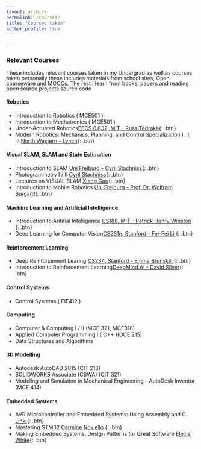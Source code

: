 ```yaml
---
layout: archive
permalink: /courses/
title: "Courses taken"
author_profile: true


---
```

<style>
p {
  line-height: 1;
}
</style>
### Relevant Courses 
These includes relevant courses taken in my Undergrad as well as courses taken personally
these includes materials from school sites, Open courseware and MOOCs. The rest i learn from books, 
papers and reading open source  projects source code


#### Robotics 
- Introduction to Robotics ( MCE501 )
- Introduction to Mechatronics ( MCE501 )
- Under-Actuated Robotics[EECS 6.832, MIT - Russ Tedrake](#https://underactuated.mit.edu){: .btn} 
- Modern Robotics: Mechanics, Planning, and Control Specialization I, II, III [North Western - Lynch](#https://www.coursera.org/specializations/modernroboticsKevin){: .btn} 

#### Visual SLAM, SLAM and State Estimation 
- Introduction to SLAM  [Uni Freiburg - Cyril Stachniss](#https://www.ipb.uni-bonn.de/teaching/){: .btn} 
 - Photogrammetry I / II [Cyril Stachniss](#https://www.ipb.uni-bonn.de/teaching/){: .btn} 
- Lectures on VISUAL SLAM   [Xiang Gao](#https://github.com/gaoxiang12/slambook-en){: .btn}  
- Introduction to Mobile Robotics  [Uni Freiburg - Prof. Dr. Wolfram Burgard](#http://ais.informatik.uni-freiburg.de/teaching/ss20/robotics/){: .btn}  

#### Machine Learning and Artificial Intelligence
- Introduction to Aritifial Intelligence [CS188, MIT  -  Patrick Henry Winston ](#https://ocw.mit.edu/courses/6-034-artificial-intelligence-fall-2010/){: .btn} 
- Deep Learning for Computer Vision[CS231n, Stanford -  Fei-Fei Li ](#http://cs231n.stanford.ed ){: .btn} 



#### Reinforcement Learning
- Deep Reinforcement Learing [CS234, Stanford - Emma Brunskill ](#https://web.stanford.edu/class/cs234/){: .btn} 
- Introduction to Reinforcement Learning[DeepMind.AI - David Silver](#https://www.youtube.com/watch?v=2pWv7GOvuf0&list=PLzuuYNsE1EZAXYR4FJ75jcJseBmo4KQ9){: .btn}

#### Control Systems
- Control Systems ( EIE412 )


#### Computing
- Computer & Computing I / II (MCE 321, MCE318)
- Applied Computer Programming I ( C\+\+ )(GCE 215)
- Data Structures and Algorithms


#### 3D Modelling
- Autodesk AutoCAD 2015 (CIT 213)
- SOLIDWORKS Associate (CSWA) (CIT 321)
- Modeling and Simulation in Mechanical Engineering - AutoDesk Inventor (MCE 414)


#### Embedded Systems

- AVR Microcontroller and Embedded Systems: Using Assembly and C [ Link ](#https://www.amazon.com/AVR-Microcontroller-Embedded-Systems-Electronics/dp/0138003319){: .btn}   
- Mastering STM32 [ Carmine Noviello ](#https://www.carminenoviello.com/mastering-stm32/){: .btn}
- Making Embedded Systems: Design Patterns for Great Software [Elecia White](#https://www.amazon.com/Making-Embedded-Systems-Patterns-Software/dp/1449302149/ref=sr_1_1?crid=1YK8Q5VWIMQ2R&keywords=elicia+white&qid=1687164300&s=books&sprefix=elicia+whit%2Cstripbooks-intl-ship%2C288&sr=1-1){: .btn}